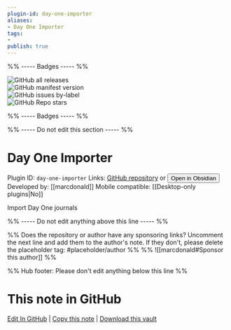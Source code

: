 ```yaml
---
plugin-id: day-one-importer
aliases:
- Day One Importer
tags: 
- 
publish: true
---
```


%% ----- Badges ----- %%

![GitHub all releases](https://img.shields.io/github/downloads/marcdonald/obsidian-day-one-importer/total?color=573E7A&logo=github&style=for-the-badge)   
![GitHub manifest version](https://img.shields.io/github/manifest-json/v/marcdonald/obsidian-day-one-importer?color=573E7A&logo=github&style=for-the-badge)   
![GitHub issues by-label](https://img.shields.io/github/issues/marcdonald/obsidian-day-one-importer/help%20wanted?color=573E7A&logo=github&style=for-the-badge)   
![GitHub Repo stars](https://img.shields.io/github/stars/marcdonald/obsidian-day-one-importer?color=573E7A&logo=github&style=for-the-badge)

%% ----- Badges ----- %%

%% ----- Do not edit this section ----- %%

# Day One Importer

Plugin ID: `day-one-importer`
Links: [GitHub repository](https://github.com/marcdonald/obsidian-day-one-importer) or [<button id=HH>Open in Obsidian</button>](obsidian://show-plugin?id=day-one-importer)
Developed by: [[marcdonald]]
Mobile compatible: [[Desktop-only plugins|No]]

Import Day One journals

%% ----- Do not edit anything above this line ----- %% 

%% Does the repository or author have any sponsoring links? Uncomment the next line and add them to the author's note. If they don't, please delete the placeholder tag: #placeholder/author %%
%% ![[marcdonald#Sponsor this author]] %%

%% Hub footer: Please don't edit anything below this line %%

# This note in GitHub

<span class="git-footer">[Edit In GitHub](https://github.dev/obsidian-community/obsidian-hub/blob/main/02%20-%20Community%20Expansions/02.05%20All%20Community%20Expansions/Plugins/day-one-importer.md "git-hub-edit-note") | [Copy this note](https://raw.githubusercontent.com/obsidian-community/obsidian-hub/main/02%20-%20Community%20Expansions/02.05%20All%20Community%20Expansions/Plugins/day-one-importer.md "git-hub-copy-note") | [Download this vault](https://github.com/obsidian-community/obsidian-hub/archive/refs/heads/main.zip "git-hub-download-vault") </span>
